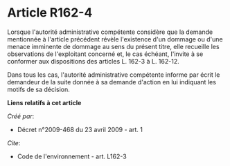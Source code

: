 # Article R162-4

Lorsque l'autorité administrative compétente considère que la demande mentionnée à l'article précédent révèle l'existence
d'un dommage ou d'une menace imminente de dommage au sens du présent titre, elle recueille les observations de l'exploitant
concerné et, le cas échéant, l'invite à se conformer aux dispositions des articles L. 162-3 à L. 162-12.

Dans tous les cas, l'autorité administrative compétente informe par écrit le demandeur de la suite donnée à sa demande
d'action en lui indiquant les motifs de sa décision.

**Liens relatifs à cet article**

_Créé par_:

  - Décret n°2009-468 du 23 avril 2009 - art. 1

_Cite_:

  - Code de l'environnement - art. L162-3
